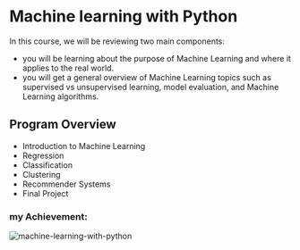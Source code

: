# Machine learning with Python
In this course, we will be reviewing two main components:
- you will be learning about the purpose of Machine Learning and where it applies to the real world. 
-  you will get a general overview of Machine Learning topics such as supervised vs unsupervised learning,  model evaluation, and Machine Learning algorithms. 
## Program Overview
- Introduction to Machine Learning
- Regression
- Classification
- Clustering
- Recommender Systems
- Final Project 
### my Achievement:
![machine-learning-with-python](https://user-images.githubusercontent.com/93856624/147692925-c85e89da-4b1b-4c6a-aea8-4d2339a5b273.png)
